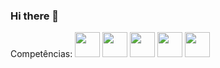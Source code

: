 ### Hi there 👋

<!--
**pedronet00/pedronet00** is a ✨ _special_ ✨ repository because its `README.md` (this file) appears on your GitHub profile.

Here are some ideas to get you started:

- 🔭 I’m currently working on ...
- 🌱 I’m currently learning ...
- 👯 I’m looking to collaborate on ...
- 🤔 I’m looking for help with ...
- 💬 Ask me about ...
- 📫 How to reach me: ...
- 😄 Pronouns: ...
- ⚡ Fun fact: ...
-->

Competências:
<img src="https://cdn.jsdelivr.net/gh/devicons/devicon/icons/php/php-plain.svg" height="40px" width="40px"/>
<img src="https://cdn.jsdelivr.net/gh/devicons/devicon/icons/mysql/mysql-plain-wordmark.svg" height="40px" width="40px"/>
<img src="https://cdn.jsdelivr.net/gh/devicons/devicon/icons/html5/html5-original.svg" height="40px" width="40px"/>
<img src="https://cdn.jsdelivr.net/gh/devicons/devicon/icons/css3/css3-original.svg" height="40px" width="40px"/>
<img src="https://cdn.jsdelivr.net/gh/devicons/devicon/icons/javascript/javascript-plain.svg" height="40px" width="40px"/>
                   


